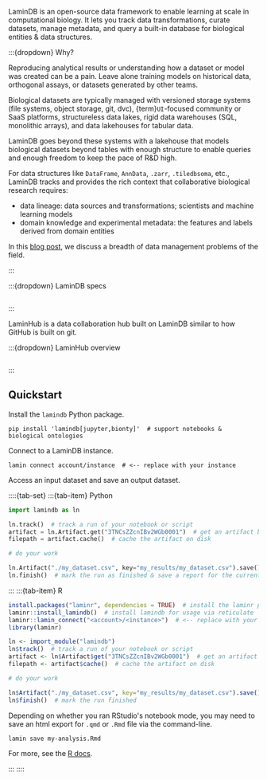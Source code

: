 LaminDB is an open-source data framework to enable learning at scale in computational biology.
It lets you track data transformations, curate datasets, manage metadata, and query a built-in database for biological entities & data structures.

:::{dropdown} Why?

Reproducing analytical results or understanding how a dataset or model was created can be a pain.
Leave alone training models on historical data, orthogonal assays, or datasets generated by other teams.

Biological datasets are typically managed with versioned storage systems (file systems, object storage, git, dvc), {term}`UI`-focused community or SaaS platforms, structureless data lakes, rigid data warehouses (SQL, monolithic arrays), and data lakehouses for tabular data.

LaminDB goes beyond these systems with a lakehouse that models biological datasets beyond tables with enough structure to enable queries and enough freedom to keep the pace of R&D high.

For data structures like `DataFrame`, `AnnData`, `.zarr`, `.tiledbsoma`, etc., LaminDB tracks and provides the rich context that collaborative biological research requires:

- data lineage: data sources and transformations; scientists and machine learning models
- domain knowledge and experimental metadata: the features and labels derived from domain entities

In this [blog post](https://lamin.ai/blog/problems), we discuss a breadth of data management problems of the field.

:::

:::{dropdown} LaminDB specs

```{include} includes/features-lamindb.md

```

:::

LaminHub is a data collaboration hub built on LaminDB similar to how GitHub is built on git.

:::{dropdown} LaminHub overview

```{include} includes/features-laminhub.md

```

:::

## Quickstart

Install the `lamindb` Python package.

```shell
pip install 'lamindb[jupyter,bionty]'  # support notebooks & biological ontologies
```

Connect to a LaminDB instance.

```shell
lamin connect account/instance  # <-- replace with your instance
```

Access an input dataset and save an output dataset.

::::{tab-set}
:::{tab-item} Python

```python
import lamindb as ln

ln.track()  # track a run of your notebook or script
artifact = ln.Artifact.get("3TNCsZZcnIBv2WGb0001")  # get an artifact by uid
filepath = artifact.cache()  # cache the artifact on disk

# do your work

ln.Artifact("./my_dataset.csv", key="my_results/my_dataset.csv").save()  # save a file
ln.finish()  # mark the run as finished & save a report for the current notebook/script
```

:::
:::{tab-item} R

```R
install.packages("laminr", dependencies = TRUE)  # install the laminr package from CRAN
laminr::install_lamindb()  # install lamindb for usage via reticulate
laminr::lamin_connect("<account>/<instance>")  # <-- replace with your instance
library(laminr)

ln <- import_module("lamindb")
ln$track()  # track a run of your notebook or script
artifact <- ln$Artifact$get("3TNCsZZcnIBv2WGb0001")  # get an artifact by uid
filepath <- artifact$cache()  # cache the artifact on disk

# do your work

ln$Artifact("./my_dataset.csv", key="my_results/my_dataset.csv").save()  # save a folder
ln$finish()  # mark the run finished
```

Depending on whether you ran RStudio's notebook mode, you may need to save an html export for `.qmd` or `.Rmd` file via the command-line.

```shell
lamin save my-analysis.Rmd
```

For more, see the [R docs](https://laminr.lamin.ai/).

:::
::::
